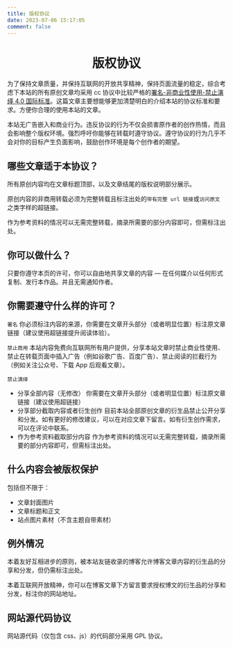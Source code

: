```yaml
---
title: 版权协议
date: 2023-07-06 15:17:05
comment: false
---
```

<h1 align="center">版权协议</h1>

为了保持文章质量，并保持互联网的开放共享精神，保持页面流量的稳定，综合考虑下本站的所有原创文章均采用 cc 协议中比较严格的[署名-非商业性使用-禁止演绎 4.0 国际标准](https://creativecommons.org/licenses/by-nc-nd/4.0/deed.zh)。这篇文章主要想能够更加清楚明白的介绍本站的协议标准和要求。方便你合理的使用本站的文章。

本站无广告嵌入和商业行为。违反协议的行为不仅会损害原作者的创作热情，而且会影响整个版权环境。强烈呼吁你能够在转载时遵守协议。遵守协议的行为几乎不会对你的目标产生负面影响，鼓励创作环境是每个创作者的期望。

## 哪些文章适于本协议？
所有原创内容均在文章标题顶部，以及文章结尾的版权说明部分展示。

原创内容的非商用转载必须为完整转载且标注出处的`带有完整 url 链接`或`访问原文`之类字样的超链接。

作为参考资料的情况可以无需完整转载，摘录所需要的部分内容即可，但需标注出处。

## 你可以做什么？
只要你遵守本页的许可，你可以自由地共享文章的内容 — 在任何媒介以任何形式复制、发行本作品。并且无需通知作者。

## 你需要遵守什么样的许可？
`署名`
你必须标注内容的来源，你需要在文章开头部分（或者明显位置）标注原文章链接（建议使用超链接提升阅读体验）。

`禁止商用`
本站内容免费向互联网所有用户提供，分享本站文章时禁止商业性使用、禁止在转载页面中插入广告（例如谷歌广告、百度广告）、禁止阅读的拦截行为（例如关注公众号、下载 App 后观看文章）。

`禁止演绎`
- 分享全部内容（无修改）
  你需要在文章开头部分（或者明显位置）标注原文章链接（建议使用超链接）
- 分享部分截取内容或者衍生创作
  目前本站全部原创文章的衍生品禁止公开分享和分发。如有更好的修改建议，可以在对应文章下留言。如有衍生创作需求，可以在评论中联系。
- 作为参考资料截取部分内容
  作为参考资料的情况可以无需完整转载，摘录所需要的部分内容即可，但需标注出处。
## 什么内容会被版权保护
包括但不限于：

- 文章封面图片
- 文章标题和正文
- 站点图片素材（不含主题自带素材）
## 例外情况
本着友好互相进步的原则，被本站友链收录的博客允许博客文章内容的衍生品的分享和分发，但仍需标注出处。

本着互联网开放精神，你可以在博客文章下方留言要求授权博文的衍生品的分享和分发，标注你的网站地址。

## 网站源代码协议
网站源代码（仅包含 css、js）的代码部分采用 GPL 协议。